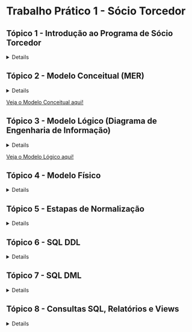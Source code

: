 # Trabalho Prático 1 - Sócio Torcedor

## Tópico 1 - Introdução ao Programa de Sócio Torcedor

<details>

  ## Introdução ao Programa de Sócio Torcedor

  O programa de Sócio Torcedor é uma iniciativa de clubes de futebol voltada para o engajamento e fidelização dos seus torcedores, oferecendo a eles a oportunidade de apoiar diretamente o clube e, em troca, obter benefícios exclusivos. Comum em diversos times ao redor do mundo, esse programa se tornou uma fonte importante de receita para as equipes, complementando os ganhos com venda de ingressos, patrocínios e direitos de transmissão.

  A principal ideia por trás do programa é criar um vínculo mais próximo entre o clube e seus torcedores, oferecendo vantagens como prioridade na compra de ingressos, descontos em produtos oficiais, acesso a áreas exclusivas nos estádios, e a possibilidade de participar de eventos especiais, como encontros com jogadores e visitas às instalações do clube. Esse modelo de fidelização não apenas beneficia os torcedores, que têm acesso a experiências e serviços diferenciados, como também representa uma importante estratégia financeira e de marketing para o clube.

  Além dos benefícios diretos, o Sócio Torcedor incentiva uma base de fãs mais engajada e comprometida com o sucesso do clube, criando um ciclo de apoio mútuo. Muitos clubes oferecem diferentes planos, adaptando os benefícios e preços às preferências e possibilidades de cada torcedor, aumentando assim o alcance e a acessibilidade do programa.

  ### Exemplo para o Trabalho: Programa de Sócios "Camisa 7" do Botafogo de Futebol e Regatas


  Para o desenvolvimento do presente trabalho, utilizaremos como exemplo o programa de Sócio Torcedor do Botafogo de Futebol e Regatas, denominado "Camisa 7". Este programa é direcionado aos torcedores do Botafogo e oferece uma série de vantagens para aqueles que se tornam sócios, fortalecendo o vínculo entre o clube e sua torcida apaixonada.

  O programa "Camisa 7" concede aos sócios benefícios como prioridade e descontos na compra de ingressos, vantagens em produtos e serviços oficiais, acesso a eventos e experiências exclusivas, além de promoções junto a parceiros comerciais. Essa estrutura proporciona um caso rico para modelagem de banco de dados, uma vez que envolve uma diversidade de informações sobre o relacionamento entre o torcedor e o clube, planos de associação, regras de uso e diferentes tipos de benefícios e acessos.

  No decorrer do trabalho, focaremos na criação de uma estrutura de banco de dados que capture os principais aspectos do programa "Camisa 7", incluindo a modelagem de dados para sócios, planos, benefícios, e registros de transações, garantindo um sistema que pode sustentar tanto as operações internas do clube quanto o suporte aos torcedores cadastrados no programa.

  ## Resumo sobre o Negócio


  O programa de sócios torcedores "Camisa 7" do Botafogo de Futebol e Regatas visa fortalecer a relação entre o clube e seus torcedores, oferecendo benefícios exclusivos para aqueles que aderirem ao programa. Atuando no setor esportivo e de entretenimento, o programa permite que os torcedores apoiem diretamente o clube, contribuindo para a sustentabilidade financeira e participando de um modelo de engajamento que vai além dos jogos.

  ### Ramo de Atuação


  O "Camisa 7" opera no mercado de fidelização esportiva, focado em oferecer vantagens exclusivas aos sócios torcedores, como prioridade na compra de ingressos, descontos em produtos oficiais, acesso a eventos exclusivos e outras experiências voltadas para os fãs.

  ### Tipos de Serviços e Benefícios

  <ul>
    <li>Prioridade e desconto na compra de ingressos para jogos do Botafogo.
    <li>Descontos em produtos oficiais do clube e de parceiros.
    <li>Acesso a áreas exclusivas do estádio.
    <li>Possibilidade de participar de eventos e experiências únicas com o clube, como visitas ao estádio e encontros com jogadores.
    <li>Benefícios relacionados a parceiros comerciais (lojas, restaurantes, academias, etc.).
  </ul>

  ### Principais Atores

  <ul>
    <li>Sócio Torcedor**: O torcedor cadastrado no programa, que possui diferentes níveis de adesão e benefícios.
    <li>Clube (Botafogo de Futebol e Regatas)**: Responsável por gerenciar o programa, estabelecer parcerias e promover os eventos e benefícios.
    <li>Fornecedores e Parceiros Comerciais**: Empresas e lojas que oferecem benefícios exclusivos aos sócios.
  </ul>

  ### Dados Essenciais

  <ul>
    <li>Informações pessoais dos sócios (nome, CPF, endereço, e-mail…).
    <li>Dados de adesão ao programa (tipo de plano, data de adesão, status…).
    <li>Histórico de benefícios e utilização de serviços.
    <li>Informações sobre pagamentos e renovação de planos.
    <li>Detalhes de eventos exclusivos e ingressos adquiridos.
  </ul>

  ### Fluxos de Processos Cotidianos

  <ul>
    <li>Adesão e Cancelamento**: Processo pelo qual o torcedor adere ao programa ou cancela sua inscrição.
    <li>Gerenciamento de Benefícios**: Atribuição e gestão dos benefícios que cada sócio tem direito, de acordo com o plano.
    <li>Compra de Ingressos**: Prioridade e descontos na compra de ingressos para partidas, com controle de disponibilidade e acesso.
    <li>Renovação de Planos**: Procedimento para renovação automática ou manual dos planos dos sócios.
  </ul>

  ### Regras e Restrições

  <ul>
    <li>Cada sócio tem direito a um único cadastro, identificado pelo CPF.
    <li>O sócio deve manter as mensalidades em dia para usufruir dos benefícios.
    <li>Há limites de quantidade e frequência para alguns benefícios, como a compra de ingressos com desconto.
    <li>As vantagens e os preços podem variar conforme o plano escolhido pelo torcedor.
  </ul>
</details>

## Tópico 2 - Modelo Conceitual (MER)

<details>

# Modelo Conceitual (MER)

## Introdução

O Modelo Conceitual é a primeira etapa na criação de um banco de dados e representa uma visão abstrata e de alto nível do sistema, descrevendo os principais elementos (entidades) e como eles se relacionam entre si. O objetivo do modelo conceitual é garantir que todos os requisitos do sistema sejam capturados de forma clara, sem se preocupar ainda com a estrutura física ou a implementação específica no banco de dados. É uma visão do “mundo real” do sistema, com foco em como os dados e informações devem ser organizados e compreendidos.

## Estrutura e Funcionamento do Modelo Conceitual

No Modelo Conceitual, usamos o Modelo Entidade-Relacionamento (MER) para identificar:

<ul>
  <li> Entidades: Representam os principais elementos do sistema, como pessoas, objetos ou eventos. Cada entidade é algo do “mundo real” que deve ser armazenado no banco de dados. No caso deste trabalho, as entidades incluem Sócio, Plano, Benefício, Ingresso, Pagamento, Setor_Estadio, Evento_Exclusivo, entre outras.

  <li> Atributos: São as características ou informações relevantes sobre cada entidade. Por exemplo, a entidade Sócio possui atributos como Nome, CPF, Endereço, Telefone, e Pontos_Socio. Esses atributos são as informações que devem ser registradas para cada instância da entidade.

  <li> Relacionamentos: Descrevem como as entidades estão conectadas. Cada relacionamento possui uma cardinalidade, que indica o tipo de ligação entre as entidades, como um-para-um (1:1), um-para-muitos (1:N), ou muitos-para-muitos (N:N). Os relacionamentos entre entidades são essenciais para definir a lógica de como os dados se conectam no sistema.

  <li> Cardinalidade: Define o número de instâncias de uma entidade que podem se associar a instâncias de outra entidade. Por exemplo, a relação entre Sócio e Plano é N:1, indicando que um sócio está associado a um único plano, mas um plano pode ter vários sócios.
</ul>

## Como o Modelo Conceitual foi Feito neste Trabalho

Neste trabalho, o Modelo Conceitual do sistema foi desenvolvido para organizar os dados de um programa de sócios torcedores de um clube de futebol, chamado "Camisa 7". Este modelo conceitual visa representar todos os dados relevantes do sistema, incluindo o gerenciamento de sócios, planos, pagamentos, ingressos, benefícios e eventos exclusivos para sócios.

### Principais Etapas do Desenvolvimento do Modelo Conceitual:

#### Identificação das Entidades:

As principais entidades identificadas foram:
<ul>
	<li> Sócio: Representa os membros do programa de sócios torcedores.
	<li> Plano: Representa os diferentes tipos de planos disponíveis para os sócios.
	<li> Benefício: Representa os benefícios oferecidos nos planos.
	<li> Ingresso: Representa os ingressos para eventos (jogos) que os sócios podem comprar com desconto.
	<li> Setor_Estadio: Representa as diferentes áreas do estádio onde os sócios podem adquirir ingressos.
	<li> Pagamento: Representa os pagamentos feitos pelos sócios para manterem sua adesão ao plano.
	<li> Evento_Exclusivo: Representa os eventos exclusivos disponíveis apenas para os sócios do clube.
</ul>

#### Definição dos Atributos:


Cada entidade recebeu uma série de atributos que descrevem suas características principais. Por exemplo:
<ul>
  <li> A entidade **Sócio** inclui atributos como `ID_Socio` (chave primária), `Nome`, `CPF`, `Endereço`, `Telefone`, `E-mail`, `Data_Adesao`, `Status_Socio`, e `Pontos_Socio`.
  <li> A entidade **Plano** inclui atributos como `ID_Plano` (chave primária), `Nome_Plano`, `Valor_Mensal`, `Valor_Anual` e `Descrição`.
</ul>
#### Definição dos Relacionamentos:


Para capturar as conexões entre as entidades, foram definidos vários relacionamentos, incluindo:
<ul>
  <li> ASSOCIADO_A: Relaciona Sócio e Plano, indicando que cada sócio é associado a um único plano, mas um plano pode ter vários sócios.
  <li> REALIZA: Relaciona Sócio e Pagamento, indicando que um sócio pode fazer vários pagamentos.
  <li> COMPRA: Relaciona Sócio e Ingresso, indicando que um sócio pode comprar vários ingressos.
  <li> PARTICIPA: Relaciona Sócio e Evento_Exclusivo via uma tabela intermediária, permitindo que sócios se inscrevam para participar de eventos exclusivos.
  <li> INCLUI: Representa a relação N:N entre Plano e Benefício. Essa relação indica que um plano pode incluir vários benefícios, e um benefício pode estar disponível em vários planos.
</ul>

#### Ajustes e Correções no Modelo Conceitual:

Após definir as entidades e relacionamentos, ajustes foram feitos para melhorar a clareza e a precisão do modelo. Atributos adicionais foram adicionados a algumas relações para capturar informações específicas (por exemplo, a quantidade de ingressos disponíveis para um setor específico). Também foi garantido que as setas de relacionamento estivessem corretamente apontadas das chaves estrangeiras para as chaves primárias correspondentes, reforçando a integridade dos dados no modelo.

## Conclusão do Modelo Conceitual

O modelo conceitual construído para o programa "Camisa 7" do Botafogo proporciona uma base clara e bem estruturada para o sistema de banco de dados. Ele descreve como cada entidade se relaciona com as demais e garante que todas as informações relevantes estão organizadas de forma lógica e compreensível. Esse modelo é fundamental para a próxima etapa do desenvolvimento do banco de dados, onde será criado o Modelo Lógico, que traduzirá essa visão conceitual em um formato mais próximo da implementação no banco de dados.
</details>

[Veja o Modelo Conceitual aqui!](https://viewer.diagrams.net/?tags=%7B%7D&lightbox=1&highlight=0000ff&edit=_blank&layers=1&nav=1&title=modelo_conceitual.drawio#R%3Cmxfile%3E%3Cdiagram%20name%3D%22P%C3%A1gina-1%22%20id%3D%22wmdU3N0_5JdRUZmJLfvx%22%3E7V1be9q4Fv01eaQfkm%2F4MYW0h5lcaEhnTvrCp4ACnjEWtU0u%2FfXHBgtsSUnc0%2BC9Kby0sWywWWtL2nefWN350%2BeYLWYXYsLDE9qePJ1YvRNKqUXs7L985FmOtMl6ZBoHk%2FVYaWAY%2FODFYLsYXQYTnlQuTIUI02BRHRyLKOLjtDLG4lg8Vi%2B7F2H1rgs25drAcMxCffTvYJLO1qMd6m3H%2F8OD6Uzembj%2B%2BsycyYuLX5LM2EQ8loassxOrGwuRrv%2BaP3V5mKMncVl%2F7tMLZzcPFvMorfOBL%2F6gdf2DiOTx%2B1TcffJ6%2Fh1tEVo8XPosfzGfZAAUhyJOZ2IqIhaebUc%2FxmIZTXj%2Bte3saHvNuRCLbJBkg%2F%2FwNH0u2GTLVGRDs3QeFmezJ46f%2F1s%2BuM2%2F7IMjD3tPxZevj56LI%2F0nFygkYhmP%2BWu%2FsxAdFk95%2Bsp1hbjmGJRuUAD6mYs5z54nuyDmIUuDh6qQsELWppvrtnRkfxSM%2FAw71pGd8nUeLnbsIzvl6xxU7Pg%2BKDttbOz4HVT0kPZxbavy08bFj9U%2B8lO%2BDtn0sciRnsr0QUbPUa%2BuXkeQ8ePCagdbSm4rjIDxY%2BHS3ojtHdW3KiAuLoLco%2F5WuY4io8c50lO1N5DxA7sBoeMH2%2BrWwaQfEHB6iIvM97b%2B3gcWLos7DU%2B61slHaxwIjbkqL4%2BzIOXDBVvh8hizRZWDF7F84HHKn1797ZuwR%2BEZlEEPufg8biMIRIYFZqXogdveEVxUg%2Bsy%2B2ZdxMMwWCS8EZAUjFqOo2NEDBg5u8LI1jA6a81ZEGJCiRoEqVGQHA2k7uATJoR8aDFyNYROqBtmd%2F24zP6Y5n%2F0e6OhWC1U6xPZfTbnMGHZIh1oND19UmZLeczzxf7U05d6QLSIBz05OxpYNzzk9yJCtdJbpt2wUZx8DaceS9mITXjCUImU5UHPP3mzsqKVsnSZjBJhUrVAVyvw3ZHoaulARKlAiJZtQ4NFYR1IjZlYUirf9iDh8pFT2PQGhPzgcvFRYBdFUx6k%2BvzgclEAB9AR8oPMx0cPJMRUmyACtwP1v1jWbfwwG3%2BeXdnj73%2Bzq9uH1oH4YGvzYyFTEHTbYBCyCN7%2F2pFPhsf%2FqhsGuQN2tDDi1aRZ4Nl%2BBSsX2uKUWtYbDrRC0pA50Do%2BNjR1d%2BRfLBTxaM6jhMH6tn1fmabwaOnuxjVaLFoiA4tQaLAsfU3r8WQcB2vf7Opf6xcWt3sRpXKvNxS7%2FB%2B7AjhiqJLOdqfQWIVn522FBle5jXUgCmd9fnBZ1DZsznNjBlt9fnBlPdv0yE8VEFxJZzawRxcfPxYqfuRzlzSqDBN%2Bv1Klehgym4jVxmZaW3rejsleVIFEZjgSWwGWtMG1Vd0YugkWYnSXIxlAhzMJ9dABZsgreE%2BD6D1Qc9T5Cx4zt3Uv4pcli9JgwiZ8FAbzDBNcmBH4VEV9oyjyDCI%2B5kmyEjUSByLBhRwFzydzDqRqxS6AflsFwlXX6oCoqL%2BO8%2FvBV3x0IILsWcpTqTKTPM%2BvfsWa6OJTCgmbx%2FgFXg6knKj2vHFwmXbEOi5syoW4fFfEOpBuMfUJAksHMSYbwPoW8dHjU1Tzx9YrTwZsyuYZAPBuETW5dhNUB%2FOK2PXKUEoQInOIKIg60uSBs7l0d8iqamDxohQCwuUScLj0YpR1KD3DCxdUHQ8aKt1vdMFTMRE4ZctzoAFzdJdRUZSCErBNs1C4gidY662xbjdOseu9rdzgSjwg0JFTdAQ5uNxSxEZVrISBIGTm9aHEtmsT5CJzUNnAexA6ghxcyTvEOZBymNoEbeJ8SBhydJu%2BH01jniTwHhCnrdjrprhyox4QR7fXTR6QLYLIHCCugqjrQEfqHd2k%2F0MAG%2FNOu1pw4REXGqUXukuAQ%2BW63genApYN3onD1S35PGVGQFvwBqzAu7t4sPtzYxEK%2BQKVt98Ggaye2EFVPrA7G7E%2BQchMELk0HwmSBFFUBLn61jnkqYhHZ0nKJgjSn31P8eyCx%2Fk8fQM1tpvLYUSn4vpy%2F5S9%2B1zwPZZqcK7qtJM1foBYkbaDDizdHh3EKDrzdYgyT2VaIVxrPlQRmN2VFnqdmltPB5du0DmQ0tza%2FMj8UiTZWQeSflp%2F%2BoAFMI30HEgz%2B%2Fr04Cos9HTP3dlDniYxOnsah8skeIDXrW2laU%2BLmspsmlWudXvEpFyvoUSnXVuuAqgF7sLq6NbKSr2WCAKiZfv40DI0WMk9yQjQcqmDDi29Ju5cjFkY%2FGB46i%2BppS5y4E1pOnr9dJdlGKzqL5GB5UMLma8vYPvTnEx9lwR4B2hZYvA7vCuh40NnXPv1GiHgRNNW5jp8tJvI2uXfPR%2FGr2vUSN0biVHj60bN6XB41e2f9q6y4VONvXgm5nfLpBF5dmyqBJCJafOSu39ZojeCtwOR1ouo9idaQNrSSYemcoO09zzJiBBbWXeJIaLVMKa61V1qCDIJkoWIssUFth2nJozGhDfXbhI4oltA%2B9gJqa04guBNS0LqqVY41X5CCT5AYfz5T0FairZkR7elM1vFKj94h1drSqmp8XJ0ZOVIRFetLjXCMvFLq%2FiyMJhG2d%2FjDCseZwO5kAZjFp4WJ%2BbBZBK%2BJPVVet9B8FUHKDV0CHMNYm%2FtTOwNHfP1tgPocfXw4QpcndWUqbZ5QcfbnWHBAlDud48%2FRF%2B7V39efHNu0r%2Fc2bc7%2Bf7ZIz8IlnwjQQfSPehnCMIVwt08ebn657J7%2FrWvMdeknyODSd0MdOWyY9gMOrvbDHRlfQ%2BVF99Dt8nqzqM9xJVQJY%2FS1MG4WWBxvXZgd2npxKrdGgxX4eXmwUuif312et7%2FButkpk41BmUbUoKbXXsNLZD30MBRA8%2FU8BrmZpcIQ5PkPVx7VVy9tu7AbxjXQ1l67dpdCZAV1Rka2XWvLgbXsCuv2q3f9KL2ZldeQxOxPVwh1Cw82xBVaXaFcOjvsKNZSr6eZdAUmsVV3u23X3mdukqvrH5E4hE6kH5K9fnZBPuREHQg%2FZR%2BhiAws9FIEHBJGUaCsLW80u36Xn94c93%2F%2BLW%2FSiI7uwBVM9U61k1PoNK2TWXHm2b0TFd3Q%2B%2BhnukRtb%2BLC%2B4GdHVNcw%2BR9anSLdjSRbZhXFF1%2FdhdaS9xvZrrsAfWXNW4TxJgU6CxjdJEkBERXIom0Q3eA%2BcH2fyhR36qiCBTM109S3xwen3T7%2FYHsG5M1S3UMrjbjJmhu9MvDQ2N9lALokpaPQGPIHm63i4zle9kmvJlKXf57sXc5d2Cfx%2BEYVeEIvuaXiSi%2FENJGot%2FuTL4DiRpHQeI3xxLy%2FNLkqSDwXXfdRf3ohcuH59aL3OEP81cqYdstD2VeVuE3RU%2F%2BL6S1ubab2yNq6MBj4MMgHwe7eBVX6%2BJHRJ1Rt8st1WrgPKtdrhuNVlF8ZoWWgUKQXMIDakGWxy8pg6qfTT6Uf5y7jGDRsuvoOXuDq3sMBYiLZ37nP2i2YWY8PyK%2FwE%3D%3C%2Fdiagram%3E%3C%2Fmxfile%3E)


## Tópico 3 - Modelo Lógico (Diagrama de Engenharia de Informação)

<details>

# Modelo Lógico - Diagrama de Engenharia de Informação

## Introdução

O Modelo Lógico é uma etapa intermediária entre o modelo conceitual e a implementação física no banco de dados. Ele representa a estrutura de dados de maneira mais detalhada, especificando as tabelas, chaves primárias, chaves estrangeiras e relacionamentos de forma que se aproxime do formato final a ser utilizado no banco de dados. O objetivo é traduzir as ideias do modelo conceitual em uma estrutura que possa ser implementada no sistema de gerenciamento de banco de dados (SGBD), garantindo a integridade e a consistência dos dados.

## Estrutura e Funcionamento do Modelo Lógico

No Modelo Lógico, cada entidade do modelo conceitual se torna uma tabela, e os relacionamentos entre as entidades são implementados usando chaves estrangeiras e, quando necessário, tabelas intermediárias. A modelagem lógica envolve:

### Tabelas e Atributos

<ul>
  <li> Cada entidade do modelo conceitual é convertida em uma tabela com atributos bem definidos.
  <li> Cada tabela possui uma chave primária (PK), que é um identificador único de cada registro, além de outros atributos que representam as informações que serão armazenadas.
</ul>

**Exemplo**: A entidade `Sócio` se tornou a tabela `Sócio`, contendo atributos como `ID_Socio` (PK), `Nome`, `CPF`, `Endereço`, `Pontos_Socio`, entre outros.

### Chaves Estrangeiras (FK)

<ul>
  <li> Para conectar as tabelas e garantir a integridade referencial, foram adicionadas chaves estrangeiras nas tabelas dependentes.
  <li> As chaves estrangeiras estabelecem relacionamentos entre as tabelas, apontando para a chave primária de outra tabela.
</ul>

**Exemplo**: Na tabela `Pagamento`, o campo `ID_Socio` é uma chave estrangeira que se conecta à chave primária `ID_Socio` na tabela `Sócio`. Isso indica que cada pagamento está associado a um sócio específico.

### Relacionamentos com Tabelas Intermediárias para Relacionamentos ‘N:N’


- Relacionamentos muitos-para-muitos (N:N) foram implementados usando tabelas intermediárias, chamadas de tabelas associativas. Cada tabela intermediária possui chaves estrangeiras que se conectam a duas tabelas principais, estabelecendo o relacionamento N:N de forma indireta.
  
  **Exemplos**:
  - `Plano_Beneficio`: Tabela intermediária entre `Plano` e `Benefício`, permitindo que um plano inclua vários benefícios e que cada benefício esteja disponível em vários planos.
  - `Participacao_Evento`: Relaciona `Sócio` e `Evento_Exclusivo`, permitindo que sócios possam participar de múltiplos eventos e que cada evento tenha a participação de vários sócios.
  - `Disponibilidade_Ingresso`: Conecta `Ingresso` e `Setor_Estadio`, permitindo a configuração de ingressos disponíveis para diferentes setores em cada jogo.

### Uso de Cardinalidades com Formato "Pé de Galinha"


No modelo lógico, os relacionamentos entre as tabelas são representados com linhas e símbolos que indicam a cardinalidade, utilizando o formato "pé de galinha":
- **‘1:N’**: Indica que uma ocorrência em uma tabela pode estar relacionada a várias ocorrências em outra tabela.
- **‘N:N’**: Indica um relacionamento muitos-para-muitos, que requer uma tabela intermediária.

  **Exemplo**: O relacionamento entre `Sócio` e `Plano` é 1:N (um sócio pertence a um único plano, mas um plano pode ter vários sócios), enquanto o relacionamento entre `Plano` e `Benefício` é N:N e é implementado através da tabela intermediária `Plano_Beneficio`.

## Tabelas e Relacionamentos Principais


| Tabela 1        | Tabela 2        | Cardinalidade | Implementação               | Descrição                                                                                   |
|-----------------|-----------------|---------------|-----------------------------|---------------------------------------------------------------------------------------------|
| Sócio           | Plano           | 1 : N         | Direta (FK em Sócio)        | Cada sócio está associado a um único plano, mas um plano pode ter vários sócios.            |
| Sócio           | Pagamento       | 1 : N         | Direta (FK em Pagamento)    | Um sócio pode realizar vários pagamentos, mas cada pagamento pertence a um único sócio.     |
| Pagamento       | Plano           | N : 1         | Direta (FK em Pagamento)    | Vários pagamentos podem estar vinculados a um único plano, mas cada pagamento é relacionado a um plano específico. |
| Sócio           | Ingresso        | 1 : N         | Direta (FK em Ingresso)     | Um sócio pode comprar vários ingressos, mas cada ingresso é comprado por um único sócio.    |
| Ingresso        | Setor_Estadio   | N : N         | Tabela Disponibilidade_Ingresso | Um ingresso pode estar disponível em vários setores, e um setor pode ter vários ingressos. |
| Sócio           | Evento_Exclusivo| N : N         | Tabela Participacao_Evento  | Um sócio pode participar de vários eventos exclusivos, e cada evento pode ter a participação de vários sócios. |
| Plano           | Benefício       | N : N         | Tabela Plano_Beneficio      | Um plano pode incluir vários benefícios, e um benefício pode estar disponível em vários planos. |

## O Funcionamento do Modelo Lógico no Sistema

O Modelo Lógico para o programa de sócios torcedores "Camisa 7" foi desenvolvido com o objetivo de organizar e estruturar todos os dados relacionados aos sócios, planos, pagamentos, ingressos, benefícios e eventos exclusivos. Esse modelo lógico descreve como cada tabela (entidade) está conectada a outras, definindo as interações permitidas entre os dados.

### Gerenciamento de Sócios e Planos


- A tabela `Sócio` está ligada à tabela `Plano` para garantir que cada sócio esteja associado a um plano específico, e os detalhes do plano, como valores mensal e anual, estão disponíveis na tabela `Plano`.
- Essa estrutura facilita o gerenciamento dos planos dos sócios e permite a atualização dos dados conforme necessário.

### Controle de Pagamentos


- A tabela `Pagamento` está relacionada a `Sócio` e `Plano`, permitindo registrar e monitorar os pagamentos realizados por cada sócio para o plano específico.
- A chave estrangeira `ID_Socio` em `Pagamento` conecta cada pagamento a um sócio específico, enquanto `ID_Plano` conecta ao plano relacionado, garantindo que o sistema possa verificar o status de pagamento de cada sócio.

### Distribuição de Ingressos e Setores do Estádio


- Com a tabela intermediária `Disponibilidade_Ingresso`, é possível definir a quantidade de ingressos disponíveis para cada setor do estádio em diferentes jogos.
- As conexões entre `Ingresso`, `Setor_Estadio` e `Disponibilidade_Ingresso` permitem gerenciar a disponibilidade de ingressos e organizar a venda por setor.

### Benefícios Associados aos Planos


- A tabela `Plano_Beneficio` conecta `Plano` e `Benefício`, permitindo que cada plano ofereça um conjunto de benefícios específicos.
- A estrutura N:N garante que benefícios possam ser oferecidos em múltiplos planos, e que cada plano possa ter vários benefícios, oferecendo flexibilidade no gerenciamento das vantagens dos sócios.

### Eventos Exclusivos para Sócios


- A tabela `Participacao_Evento` conecta `Sócio` e `Evento_Exclusivo`, permitindo que os sócios se inscrevam para participar de eventos exclusivos e que o clube possa monitorar a participação.
- Isso permite ao sistema registrar e gerenciar a participação dos sócios em eventos especiais oferecidos pelo programa.
</details>

[Veja o Modelo Lógico aqui!](https://github.com)


## Tópico 4 -  Modelo Físico

<details>

# Modelo Físico

## Introdução

O Modelo Físico é a etapa final de modelagem de dados, onde os conceitos do modelo lógico são traduzidos diretamente para o formato de um banco de dados relacional. Essa etapa envolve a definição detalhada de cada tabela, incluindo os tipos de dados, restrições, chaves primárias e estrangeiras, e qualquer regra adicional necessária para garantir a integridade e consistência dos dados.

Neste trabalho sobre o programa de sócios torcedores "Camisa 7" do Botafogo, o Modelo Físico descreve como os dados são organizados e armazenados no banco de dados, permitindo que o sistema funcione conforme planejado. Ele estabelece a estrutura real que será implementada no sistema de gerenciamento de banco de dados (SGBD) com o MySQL.

## Estrutura e Aplicação do Modelo Físico ao Programa de Sócios Torcedores

### Definição de Tabelas com Tipos de Dados Específicos

- Cada entidade do modelo lógico foi convertida em uma tabela física com um conjunto de campos (atributos).
- Os tipos de dados foram escolhidos com base na natureza das informações armazenadas: por exemplo, `VARCHAR` para textos como nome e e-mail, `DATE` para datas, `DECIMAL` para valores monetários e `BOOLEAN` para status.

### Chaves Primárias e Unicidade dos Registros

- Em cada tabela, um campo foi escolhido como chave primária (PK) para garantir que cada registro seja único. As chaves primárias permitem identificar cada linha de maneira exclusiva.
- Em tabelas intermediárias (como `Plano_Beneficio` para o relacionamento N:N entre `Plano` e `Benefício`), uma chave primária composta foi definida usando múltiplos campos para garantir a unicidade das combinações entre entidades.

  **Exemplos**:
  - `ID_Socio` é a chave primária na tabela `Sócio`, garantindo que cada sócio seja identificado unicamente.
  - Na tabela intermediária `Plano_Beneficio`, a chave primária composta (`ID_Plano`, `ID_Beneficio`) impede a duplicação de combinações entre planos e benefícios.

### Chaves Estrangeiras e Relacionamentos


- Para conectar as tabelas de maneira lógica e garantir a integridade referencial, foram definidas chaves estrangeiras (FK) que referenciam as chaves primárias de outras tabelas.
- Isso garante que os dados em uma tabela estejam sempre relacionados de forma consistente a dados de outras tabelas.

### Tabelas Intermediárias para Relacionamentos ‘N:N’


- Relacionamentos muitos-para-muitos, como entre `Planos` e `Benefícios` ou `Sócios` e `Eventos Exclusivos`, foram implementados usando tabelas intermediárias.
- Essas tabelas intermediárias, como `Plano_Beneficio` e `Participacao_Evento`, contêm chaves estrangeiras para ambas as tabelas principais, criando o relacionamento N:N de forma indireta.

### Restrições e Domínios para Garantir a Integridade dos Dados


- Foram aplicadas restrições adicionais, como `CHECK` para validar valores numéricos (por exemplo, garantir que os valores de descontos estejam entre 0 e 1), `UNIQUE` para garantir que determinados campos sejam únicos (por exemplo, CPF e e-mail dos sócios), e `DEFAULT` para definir valores padrão em campos booleanos e inteiros.
- Essas restrições ajudam a prevenir erros e manter a integridade dos dados no sistema.

  **Exemplo**: Em `Pagamento`, a restrição `CHECK` em `Valor_pago` garante que o valor do pagamento seja sempre positivo.

## Como o Modelo Físico se Relaciona com o Funcionamento do Programa "Camisa 7"


O Modelo Físico para o programa de sócios torcedores "Camisa 7" foi projetado para estruturar e organizar todos os dados necessários para o funcionamento do sistema. Aqui está como ele permite que o programa opere:

### Cadastro e Gestão de Sócios


- A tabela `Sócio` armazena todas as informações dos membros, incluindo o plano de associação e os pontos acumulados.
- As restrições garantem que o cadastro seja único, evitando duplicações de CPF e e-mail.

### Configuração e Atribuição de Planos e Benefícios


- `Plano` e `Benefício` são tabelas separadas que definem cada plano de associação e os benefícios correspondentes.
- A tabela intermediária `Plano_Beneficio` permite associar múltiplos benefícios a um plano específico, proporcionando flexibilidade na criação de diferentes pacotes para sócios.

### Controle de Pagamentos


- A tabela `Pagamento` armazena cada transação feita pelos sócios, conectando cada pagamento a um sócio específico. Isso permite monitorar o status de pagamento e o histórico financeiro de cada membro.

### Distribuição de Ingressos e Setores do Estádio


- `Ingresso` e `Setor_Estadio` permitem a compra de ingressos para eventos, com informações sobre descontos e setores disponíveis.
- `Disponibilidade_Ingresso` gerencia a quantidade de ingressos disponíveis em cada setor, ajudando no controle da ocupação dos espaços.

### Gestão de Eventos Exclusivos para Sócios


- `Evento_Exclusivo` armazena eventos que são acessíveis apenas aos sócios.
- A tabela `Participacao_Evento` permite registrar quais sócios participam de quais eventos, facilitando a organização e o controle de participação em eventos especiais.

### Código para gerar o Modelo Físico

```
// Tabela Sócio
Table Sócio {
  ID_Socio int [pk] // Chave Primária
  Nome varchar
  Email varchar
  CPF varchar
  Endereço varchar
  Telefone varchar
  Data_adesao date
  Status_socio boolean
  Pontos_socio int
  ID_Plano int [ref: > Plano.ID_Plano] // Chave Estrangeira para Plano
}

// Tabela Plano
Table Plano {
  ID_Plano int [pk] // Chave Primária
  Nome_Plano varchar
  Valor_mensal float
  Valor_anual float
  Descrição text
}

// Tabela Benefício
Table Benefício {
  ID_Beneficio int [pk] // Chave Primária
  Tipo_Beneficio varchar
  Quantidade_limite int
  Pontos_necessarios int
  Descrição text
}

// Tabela Pagamento
Table Pagamento {
  ID_Pagamento int [pk] // Chave Primária
  Data_pagamento date
  Valor_pago float
  Metodo_pagamento varchar
  Status_pagamento boolean
  ID_Socio int [ref: > Sócio.ID_Socio] // Chave Estrangeira para Sócio
  ID_Plano int [ref: > Plano.ID_Plano] // Chave Estrangeira para Plano
}

// Tabela Ingresso
Table Ingresso {
  ID_Ingresso int [pk] // Chave Primária
  Jogo varchar
  Data_jogo date
  Desconto float
  ID_Socio int [ref: > Sócio.ID_Socio] // Chave Estrangeira para Sócio
}

// Tabela Setor_Estadio
Table Setor_Estadio {
  ID_Setor int [pk] // Chave Primária
  Nome_Setor varchar
  Preço float
}

// Tabela Disponibilidade_Ingresso (Tabela Intermediária para Ingresso e Setor_Estadio)
Table Disponibilidade_Ingresso {
  ID_Ingresso int [ref: > Ingresso.ID_Ingresso] // Chave Estrangeira para Ingresso
  ID_Setor int [ref: > Setor_Estadio.ID_Setor] // Chave Estrangeira para Setor_Estadio
  Quantidade_disponivel int
}

// Tabela Evento_Exclusivo
Table Evento_Exclusivo {
  ID_Evento int [pk] // Chave Primária
  Nome_evento varchar
  Data_evento date
  Localização varchar
  Capacidade int
}

// Tabela Participacao_Evento (Tabela Intermediária para Sócio e Evento_Exclusivo)
Table Participacao_Evento {
  ID_Socio int [ref: > Sócio.ID_Socio] // Chave Estrangeira para Sócio
  ID_Evento int [ref: > Evento_Exclusivo.ID_Evento] // Chave Estrangeira para Evento_Exclusivo
  Data_inscricao date
}

// Tabela Plano_Beneficio (Tabela Intermediária para Plano e Benefício)
Table Plano_Beneficio {
  ID_Plano int [ref: > Plano.ID_Plano] // Chave Estrangeira para Plano
  ID_Beneficio int [ref: > Benefício.ID_Beneficio] // Chave Estrangeira para Benefício
}

```

![Modelo Físico](Modelo%20Físico%20-%20Sócio%20Torcedor.svg)

## Conclusão


O Modelo Físico transforma o projeto conceitual e lógico em uma estrutura prática e implementável. Ele define como cada dado será armazenado e acessado, garantindo a integridade, consistência e organização do banco de dados para o programa "Camisa 7". Com essa estrutura física implementada no SGBD, o sistema será capaz de gerenciar as inscrições, pagamentos, benefícios, ingressos e eventos dos sócios de maneira eficiente e escalável.
</details>

## Tópico 5 - Estapas de Normalização

<details>

# Etapas de Normalização e Estrutura do Banco de Dados

## Introdução

A normalização de dados é um processo essencial na modelagem de bancos de dados relacionais. Ela organiza as tabelas e elimina redundâncias, garantindo que os dados sejam armazenados de forma eficiente e evitando inconsistências. No caso do programa de sócios torcedores "Camisa 7", a normalização foi aplicada para assegurar a integridade dos dados e otimizar o desempenho do banco de dados.

## Etapas de Normalização


Abaixo estão as principais etapas de normalização seguidas para garantir que os dados estivessem em conformidade com as regras de normalização. No final do processo, os dados já estavam organizados de maneira a eliminar redundâncias e garantir a consistência.

### 1FN - Primeira Forma Normal


Para uma tabela estar na Primeira Forma Normal (1FN), ela precisa:
- Ter somente valores atômicos, ou seja, não conter grupos repetitivos ou valores multivalorados.
- Garantir que cada campo tenha um único valor por registro.

No banco de dados do programa "Camisa 7", todas as tabelas estão na 1FN, pois cada campo contém apenas valores atômicos e não há grupos repetitivos.

### 2FN - Segunda Forma Normal


Para uma tabela estar na Segunda Forma Normal (2FN), ela deve:
- Estar na 1FN.
- Ter todos os atributos totalmente dependentes da chave primária, eliminando dependências parciais.

A 2FN é aplicada principalmente a tabelas com chaves primárias compostas. No modelo do "Camisa 7", todas as tabelas que possuem chaves primárias compostas (como tabelas intermediárias para relacionamentos N:N) foram organizadas para que cada atributo dependa totalmente da chave primária composta.

### 3FN - Terceira Forma Normal

Para uma tabela estar na Terceira Forma Normal (3FN), ela precisa:
- Estar na 2FN.
- Ter todos os atributos dependentes somente da chave primária, eliminando dependências transitivas.

No banco de dados "Camisa 7", todas as tabelas foram normalizadas até a 3FN, garantindo que cada atributo seja diretamente dependente da chave primária, sem dependências transitivas.

### Confirmação de Normalização

Após a aplicação das três formas normais, o banco de dados do programa "Camisa 7" está totalmente normalizado até a Terceira Forma Normal (3FN). Isso garante que os dados sejam organizados de forma lógica e eficiente, com eliminação de redundâncias e consistência referencial.

## Estrutura do Banco de Dados no Programa "Camisa 7"

O banco de dados foi projetado para estruturar e organizar todos os dados necessários para o funcionamento do programa de sócios torcedores "Camisa 7", conforme descrito nas seções de normalização e modelagem. 

### Tabelas e Relacionamentos Principais


Abaixo estão os principais relacionamentos e suas implementações na estrutura física do banco de dados:

| Tabela 1        | Tabela 2        | Cardinalidade | Implementação               | Descrição                                                                                   |
|-----------------|-----------------|---------------|-----------------------------|---------------------------------------------------------------------------------------------|
| Sócio           | Plano           | 1 : N         | Direta (FK em Sócio)        | Cada sócio está associado a um único plano, mas um plano pode ter vários sócios.            |
| Sócio           | Pagamento       | 1 : N         | Direta (FK em Pagamento)    | Um sócio pode realizar vários pagamentos, mas cada pagamento pertence a um único sócio.     |
| Pagamento       | Plano           | N : 1         | Direta (FK em Pagamento)    | Vários pagamentos podem estar vinculados a um único plano, mas cada pagamento é relacionado a um plano específico. |
| Sócio           | Ingresso        | 1 : N         | Direta (FK em Ingresso)     | Um sócio pode comprar vários ingressos, mas cada ingresso é comprado por um único sócio.    |
| Ingresso        | Setor_Estadio   | N : N         | Tabela Disponibilidade_Ingresso | Um ingresso pode estar disponível em vários setores, e um setor pode ter vários ingressos. |
| Sócio           | Evento_Exclusivo| N : N         | Tabela Participacao_Evento  | Um sócio pode participar de vários eventos exclusivos, e cada evento pode ter a participação de vários sócios. |
| Plano           | Benefício       | N : N         | Tabela Plano_Beneficio      | Um plano pode incluir vários benefícios, e um benefício pode estar disponível em vários planos. |

### Como a Estrutura Suporta o Programa "Camisa 7"


O Modelo Físico foi projetado para permitir o funcionamento completo do programa de sócios torcedores "Camisa 7". Abaixo estão algumas das funcionalidades e como a estrutura do banco de dados as suporta:

- **Cadastro e Gestão de Sócios**: A tabela `Sócio` armazena todas as informações dos membros, incluindo o plano de associação e os pontos acumulados, garantindo que o cadastro seja único, sem duplicações de CPF e e-mail.
  
- **Configuração e Atribuição de Planos e Benefícios**: As tabelas `Plano` e `Benefício` definem os planos de associação e os benefícios correspondentes, enquanto a tabela intermediária `Plano_Beneficio` associa múltiplos benefícios a um plano específico.

- **Controle de Pagamentos**: A tabela `Pagamento` registra cada transação realizada pelos sócios, conectando o pagamento a um sócio específico e ao plano correspondente.

- **Distribuição de Ingressos e Setores do Estádio**: `Ingresso` e `Setor_Estadio` facilitam a venda de ingressos para eventos com informações sobre descontos e setores. A tabela `Disponibilidade_Ingresso` gerencia a quantidade de ingressos disponíveis por setor.

- **Gestão de Eventos Exclusivos para Sócios**: `Evento_Exclusivo` armazena eventos exclusivos para sócios, e a tabela `Participacao_Evento` permite registrar quais sócios participam de quais eventos.

## Conclusão

A estrutura do banco de dados para o programa "Camisa 7" foi cuidadosamente normalizada até a Terceira Forma Normal (3FN), garantindo que todos os dados sejam armazenados de forma eficiente e consistente. O Modelo Físico transforma o projeto conceitual e lógico em uma estrutura prática e implementável, assegurando que o sistema seja capaz de gerenciar as inscrições, pagamentos, benefícios, ingressos e eventos dos sócios de maneira eficiente e escalável.
</details>

## Tópico 6 - SQL DDL

<details>

# Programa de Sócios "Camisa 7" - Banco de Dados

## Introdução ao DDL

DDL (Data Definition Language) é uma linguagem utilizada no SQL para definir e gerenciar a estrutura de um banco de dados. Por meio de comandos DDL, é possível criar, alterar e excluir tabelas e outros objetos no banco de dados. Os comandos DDL incluem `CREATE`, `ALTER`, `DROP`, entre outros, e são fundamentais para a construção da estrutura física de um banco de dados relacional.

Neste trabalho, o DDL foi utilizado para criar as tabelas que representam as principais entidades do programa de sócios torcedores "Camisa 7" do Botafogo. Cada tabela foi definida com atributos específicos, tipos de dados apropriados e restrições de integridade, como chaves primárias, chaves estrangeiras e restrições de unicidade, para garantir que o banco de dados funcione de maneira consistente e eficiente. O objetivo foi traduzir o modelo lógico em uma estrutura física implementável, organizada de forma que permita o gerenciamento de sócios, planos, pagamentos, ingressos, benefícios e eventos exclusivos para sócios.

Abaixo está o código DDL para a criação do banco de dados do programa "Camisa 7", incluindo todas as tabelas e seus relacionamentos:

```
-- Criação do Banco de Dados 
CREATE DATABASE ProgramaSocioCamisa7; 
USE ProgramaSocioCamisa7;

-- Tabela Plano
CREATE TABLE Plano (
    ID_Plano INT PRIMARY KEY,
    Nome_Plano VARCHAR(50) UNIQUE NOT NULL,
    Valor_mensal DECIMAL(10,2) NOT NULL CHECK (Valor_mensal >= 0),
    Valor_anual DECIMAL(10,2) NOT NULL CHECK (Valor_anual >= 0),
    Descrição TEXT
);

-- Tabela Sócio
CREATE TABLE Sócio (
    ID_Socio INT PRIMARY KEY,
    Nome VARCHAR(100) NOT NULL,
    Email VARCHAR(100) UNIQUE NOT NULL,
    CPF CHAR(11) UNIQUE NOT NULL,
    Endereço VARCHAR(255) NOT NULL,
    Telefone VARCHAR(15) NOT NULL,
    Data_adesao DATE NOT NULL,
    Status_socio BOOLEAN DEFAULT TRUE,
    Pontos_socio INT DEFAULT 0,
    ID_Plano INT NOT NULL,
    FOREIGN KEY (ID_Plano) REFERENCES Plano(ID_Plano)
);

-- Tabela Benefício
CREATE TABLE Benefício (
    ID_Beneficio INT PRIMARY KEY,
    Tipo_Beneficio VARCHAR(50) NOT NULL,
    Quantidade_limite INT DEFAULT 1 CHECK (Quantidade_limite >= 0),
    Pontos_necessarios INT DEFAULT 0 CHECK (Pontos_necessarios >= 0),
    Descrição TEXT
);

-- Tabela Pagamento
CREATE TABLE Pagamento (
    ID_Pagamento INT PRIMARY KEY,
    Data_pagamento DATE NOT NULL,
    Valor_pago DECIMAL(10,2) NOT NULL CHECK (Valor_pago >= 0),
    Metodo_pagamento VARCHAR(20) NOT NULL,
    Status_pagamento BOOLEAN DEFAULT TRUE,
    ID_Socio INT NOT NULL,
    ID_Plano INT NOT NULL,
    FOREIGN KEY (ID_Socio) REFERENCES Sócio(ID_Socio),
    FOREIGN KEY (ID_Plano) REFERENCES Plano(ID_Plano)
);

-- Tabela Ingresso
CREATE TABLE Ingresso (
    ID_Ingresso INT PRIMARY KEY,
    Jogo VARCHAR(50) NOT NULL,
    Data_jogo DATE NOT NULL,
    Desconto DECIMAL(5,2) DEFAULT 0 CHECK (Desconto BETWEEN 0 AND 1),
    ID_Socio INT NOT NULL,
    FOREIGN KEY (ID_Socio) REFERENCES Sócio(ID_Socio)
);

-- Tabela Setor_Estadio
CREATE TABLE Setor_Estadio (
    ID_Setor INT PRIMARY KEY,
    Nome_Setor VARCHAR(50) UNIQUE NOT NULL,
    Preço DECIMAL(10,2) NOT NULL CHECK (Preço >= 0)
);

-- Tabela Disponibilidade_Ingresso (Intermediária para Ingresso e Setor_Estadio)
CREATE TABLE Disponibilidade_Ingresso (
    ID_Ingresso INT NOT NULL,
    ID_Setor INT NOT NULL,
    Quantidade_disponivel INT DEFAULT 0 CHECK (Quantidade_disponivel >= 0),
    PRIMARY KEY (ID_Ingresso, ID_Setor),
    FOREIGN KEY (ID_Ingresso) REFERENCES Ingresso(ID_Ingresso),
    FOREIGN KEY (ID_Setor) REFERENCES Setor_Estadio(ID_Setor)
);

-- Tabela Evento_Exclusivo
CREATE TABLE Evento_Exclusivo (
    ID_Evento INT PRIMARY KEY,
    Nome_evento VARCHAR(100) NOT NULL,
    Data_evento DATE NOT NULL,
    Localização VARCHAR(255) NOT NULL,
    Capacidade INT CHECK (Capacidade >= 0)
);

-- Tabela Participacao_Evento (Intermediária para Sócio e Evento_Exclusivo)
CREATE TABLE Participacao_Evento (
    ID_Socio INT NOT NULL,
    ID_Evento INT NOT NULL,
    Data_inscricao DATE NOT NULL,
    PRIMARY KEY (ID_Socio, ID_Evento),
    FOREIGN KEY (ID_Socio) REFERENCES Sócio(ID_Socio),
    FOREIGN KEY (ID_Evento) REFERENCES Evento_Exclusivo(ID_Evento)
);

-- Tabela Plano_Beneficio (Intermediária para Plano e Benefício)
CREATE TABLE Plano_Beneficio (
    ID_Plano INT NOT NULL,
    ID_Beneficio INT NOT NULL,
    PRIMARY KEY (ID_Plano, ID_Beneficio),
    FOREIGN KEY (ID_Plano) REFERENCES Plano(ID_Plano),
    FOREIGN KEY (ID_Beneficio) REFERENCES Benefício(ID_Beneficio)
);
```
</details>

## Tópico 7 - SQL DML

<details>

# Inserção de Dados - Programa de Sócios "Camisa 7"

## Introdução à DML e Inserção de Dados

A DML (Data Manipulation Language) é a linguagem usada no SQL para manipular os dados dentro de uma estrutura de banco de dados já criada. Com a DML, podemos realizar operações de inserção (`INSERT`), atualização (`UPDATE`), exclusão (`DELETE`) e consulta (`SELECT`) sobre os dados armazenados nas tabelas.

Para o programa de sócios torcedores "Camisa 7", foi feito o uso da DML para realizar a inserção inicial de dados em cada tabela, com o objetivo de popular o banco de dados com informações sobre planos de sócios, membros cadastrados, benefícios, pagamentos, ingressos, setores do estádio, eventos exclusivos e associações de benefícios com planos. Abaixo está o código DML utilizado para a inserção de dados em cada uma das tabelas, garantindo um conjunto de dados inicial para testes e operações do sistema.

```
-- Inserção de dados na tabela Plano
INSERT INTO Plano (ID_Plano, Nome_Plano, Valor_mensal, Valor_anual, Descrição)
VALUES
(1, 'Plano Bronze', 29.99, 299.99, 'Acesso básico aos jogos.'),
(2, 'Plano Prata', 49.99, 499.99, 'Acesso intermediário com descontos em ingressos.'),
(3, 'Plano Ouro', 79.99, 799.99, 'Acesso completo com eventos exclusivos e descontos especiais.');

-- Inserção de dados na tabela Sócio
INSERT INTO Sócio (ID_Socio, Nome, Email, CPF, Endereço, Telefone, Data_adesao, Status_socio, Pontos_socio, ID_Plano)
VALUES
(1, 'Carlos Silva', 'carlos.silva@example.com', '12345678901', 'Rua das Flores, 123', '21987654321', '2023-01-15', TRUE, 100, 1),
(2, 'Ana Pereira', 'ana.pereira@example.com', '23456789012', 'Avenida Brasil, 456', '21912345678', '2022-05-20', TRUE, 200, 2),
(3, 'Pedro Souza', 'pedro.souza@example.com', '34567890123', 'Praça Central, 789', '21987651234', '2021-09-10', FALSE, 50, 3);

-- Inserção de dados na tabela Benefício
INSERT INTO Benefício (ID_Beneficio, Tipo_Beneficio, Quantidade_limite, Pontos_necessarios, Descrição)
VALUES
(1, 'Desconto em Ingresso', 5, 100, 'Desconto de 10% nos ingressos dos jogos.'),
(2, 'Acesso VIP', 2, 200, 'Acesso à área VIP em dois eventos por ano.'),
(3, 'Brinde Exclusivo', 1, 300, 'Receba um brinde exclusivo do clube.');

-- Inserção de dados na tabela Pagamento
INSERT INTO Pagamento (ID_Pagamento, Data_pagamento, Valor_pago, Metodo_pagamento, Status_pagamento, ID_Socio, ID_Plano)
VALUES
(1, '2023-02-15', 29.99, 'Cartão de Crédito', TRUE, 1, 1),
(2, '2023-03-20', 49.99, 'Boleto Bancário', TRUE, 2, 2),
(3, '2023-04-10', 79.99, 'Pix', FALSE, 3, 3);

-- Inserção de dados na tabela Ingresso
INSERT INTO Ingresso (ID_Ingresso, Jogo, Data_jogo, Desconto, ID_Socio)
VALUES
(1, 'Jogo A', '2023-05-01', 0.1, 1),
(2, 'Jogo B', '2023-05-15', 0.2, 2),
(3, 'Jogo C', '2023-06-01', 0.15, 3);

-- Inserção de dados na tabela Setor_Estadio
INSERT INTO Setor_Estadio (ID_Setor, Nome_Setor, Preço)
VALUES
(1, 'Arquibancada', 50.00),
(2, 'Cadeira Inferior', 100.00),
(3, 'Cadeira Superior', 80.00);

-- Inserção de dados na tabela Disponibilidade_Ingresso
INSERT INTO Disponibilidade_Ingresso (ID_Ingresso, ID_Setor, Quantidade_disponivel)
VALUES
(1, 1, 100),
(2, 2, 150),
(3, 3, 120);

-- Inserção de dados na tabela Evento_Exclusivo
INSERT INTO Evento_Exclusivo (ID_Evento, Nome_evento, Data_evento, Localização, Capacidade)
VALUES
(1, 'Evento Especial A', '2023-07-10', 'Estádio Central', 500),
(2, 'Evento Especial B', '2023-08-20', 'Arena Norte', 300),
(3, 'Evento Especial C', '2023-09-15', 'Estádio Sul', 400);

-- Inserção de dados na tabela Participacao_Evento
INSERT INTO Participacao_Evento (ID_Socio, ID_Evento, Data_inscricao)
VALUES
(1, 1, '2023-06-01'),
(2, 2, '2023-07-15'),
(3, 3, '2023-08-10');

-- Inserção de dados na tabela Plano_Beneficio (sem duplicação)
INSERT INTO Plano_Beneficio (ID_Plano, ID_Beneficio)
VALUES
(1, 1),
(1, 2),
(2, 1),
(2, 2),
(3, 1),
(3, 2),
(3, 3);
```
</details>

## Tópico 8 - Consultas SQL, Relatórios e Views

<details>

## Consultas SQL, Relatórios e Views

A segunda etapa do trabalho envolve a criação de consultas SQL, relatórios e views que permitirão uma análise detalhada dos dados do programa de sócios "Camisa 7". Abaixo está uma descrição e o código SQL das principais consultas e views para extrair dados, gerar relatórios e acessar informações específicas de maneira organizada e eficiente.

### Consultas SQL

As consultas SQL foram desenvolvidas para responder a diversas necessidades do sistema, como listar sócios ativos, calcular a pontuação acumulada, verificar pagamentos pendentes e identificar benefícios disponíveis para cada sócio.